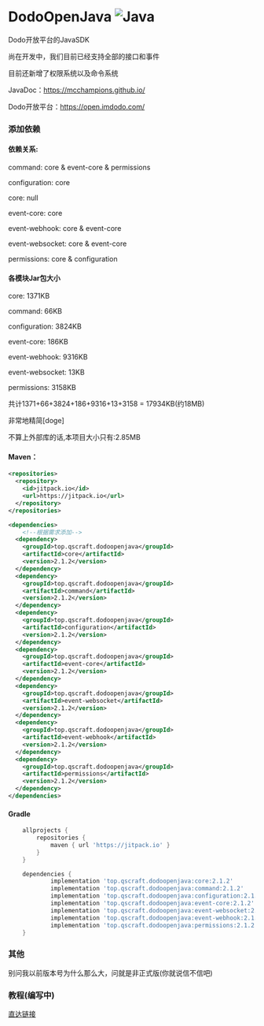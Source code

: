 ﻿# DodoOpenJava <img src="https://img.shields.io/badge/java-%23ED8B00.svg?style=for-the-badge&logo=java&logoColor=white" alt="Java">
Dodo开放平台的JavaSDK

尚在开发中，我们目前已经支持全部的接口和事件

目前还新增了权限系统以及命令系统

JavaDoc：https://mcchampions.github.io/

Dodo开放平台：https://open.imdodo.com/

### 添加依赖
#### 依赖关系:
command: core & event-core & permissions

configuration: core

core: null

event-core: core

event-webhook: core & event-core

event-websocket: core & event-core

permissions: core & configuration

#### 各模块Jar包大小
core: 1371KB

command: 66KB

configuration: 3824KB

event-core: 186KB

event-webhook: 9316KB

event-websocket: 13KB

permissions: 3158KB

共计1371+66+3824+186+9316+13+3158 = 17934KB(约18MB)

非常地精简[doge]

不算上外部库的话,本项目大小只有:2.85MB
#### Maven：
```xml
<repositories>
  <repository>
    <id>jitpack.io</id>
    <url>https://jitpack.io</url>
  </repository>
</repositories>
```
```xml
<dependencies>
    <!--根据需求添加-->
  <dependency>
    <groupId>top.qscraft.dodoopenjava</groupId>
    <artifactId>core</artifactId>
    <version>2.1.2</version>
  </dependency>
  <dependency>
    <groupId>top.qscraft.dodoopenjava</groupId>
    <artifactId>command</artifactId>
    <version>2.1.2</version>
  </dependency>
  <dependency>
    <groupId>top.qscraft.dodoopenjava</groupId>
    <artifactId>configuration</artifactId>
    <version>2.1.2</version>
  </dependency>
  <dependency>
    <groupId>top.qscraft.dodoopenjava</groupId>
    <artifactId>event-core</artifactId>
    <version>2.1.2</version>
  </dependency>
  <dependency>
    <groupId>top.qscraft.dodoopenjava</groupId>
    <artifactId>event-websocket</artifactId>
    <version>2.1.2</version>
  </dependency>
  <dependency>
    <groupId>top.qscraft.dodoopenjava</groupId>
    <artifactId>event-webhook</artifactId>
    <version>2.1.2</version>
  </dependency>
  <dependency>
    <groupId>top.qscraft.dodoopenjava</groupId>
    <artifactId>permissions</artifactId>
    <version>2.1.2</version>
  </dependency>
</dependencies>
```
#### Gradle
```groovy
	allprojects {
		repositories {
			maven { url 'https://jitpack.io' }
		}
	}

	dependencies {
	        implementation 'top.qscraft.dodoopenjava:core:2.1.2'
	        implementation 'top.qscraft.dodoopenjava:command:2.1.2'
	        implementation 'top.qscraft.dodoopenjava:configuration:2.1.2'
	        implementation 'top.qscraft.dodoopenjava:event-core:2.1.2'
	        implementation 'top.qscraft.dodoopenjava:event-websocket:2.1.2'
	        implementation 'top.qscraft.dodoopenjava:event-webhook:2.1.2'
	        implementation 'top.qscraft.dodoopenjava:permissions:2.1.2'
    }
```

### 其他
别问我以前版本号为什么那么大，问就是非正式版(你就说信不信吧)
### 教程(编写中)
[直达链接](https://www.showdoc.com.cn/DodoOpenJava/)
